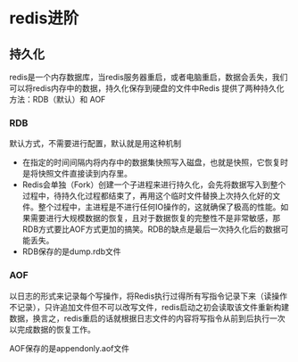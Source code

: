 # redis进阶

## 持久化

redis是一个内存数据库，当redis服务器重启，或者电脑重启，数据会丢失，我们可以将redis内存中的数据，持久化保存到硬盘的文件中Redis 提供了两种持久化方法：RDB（默认）和 AOF

### RDB

默认方式，不需要进行配置，默认就是用这种机制

- 在指定的时间间隔内将内存中的数据集快照写入磁盘，也就是快照，它恢复时是将快照文件直接读到内存里。
- Redis会单独（Fork）创建一个子进程来进行持久化，会先将数据写入到整个过程中，待持久化过程都结束了，再用这个临时文件替换上次持久化好的文件。整个过程中，主进程是不进行任何IO操作的，这就确保了极高的性能。如果需要进行大规模数据的恢复，且对于数据恢复的完整性不是非常敏感，那RDB方式要比AOF方式更加的搞笑。RDB的缺点是最后一次持久化后的数据可能丢失。
- RDB保存的是dump.rdb文件

### AOF

以日志的形式来记录每个写操作，将Redis执行过得所有写指令记录下来（读操作不记录），只许追加文件但不可以改写文件，redis启动之初会读取该文件重新构建数据，换言之，redis重启的话就根据日志文件的内容将写指令从前到后执行一次以完成数据的恢复工作。

AOF保存的是appendonly.aof文件

